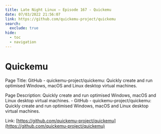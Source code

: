 ```yaml
---
title: Late Night Linux – Episode 167 - Quickemu
date: 07/03/2022 21:56:07
link: https://github.com/quickemu-project/quickemu
search:
  exclude: true
hide:
  - toc
  - navigation
---
```


# Quickemu

Page Title: GitHub - quickemu-project/quickemu: Quickly create and run optimised Windows, macOS and Linux desktop virtual machines.

Page Description: Quickly create and run optimised Windows, macOS and Linux desktop virtual machines. - GitHub - quickemu-project/quickemu: Quickly create and run optimised Windows, macOS and Linux desktop virtual machines. 

Link: [https://github.com/quickemu-project/quickemu](https://github.com/quickemu-project/quickemu)